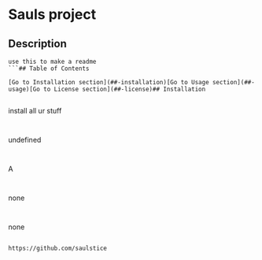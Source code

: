 # Sauls project
 
## Description 
 
```
use this to make a readme 
```## Table of Contents 
 
[Go to Installation section](##-installation)[Go to Usage section](##-usage)[Go to License section](##-license)## Installation 
 
```
install all ur stuff
```## Usage 
 
```
undefined
```## License 
 
```
A
```## Contributing 
 
```
none
```## Tests 
 
```
none
```## Questions 
 
https://github.com/saulstice
